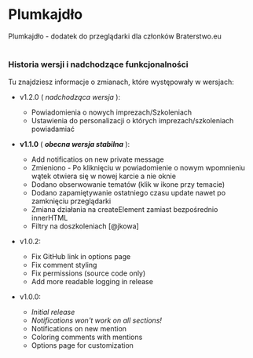 # Plumkajdło
Plumkajdło - dodatek do przeglądarki dla członków Braterstwo.eu

#
### Historia wersji i nadchodzące funkcjonalności
Tu znajdziesz informacje o zmianach, które występowały w wersjach:

+ v1.2.0 ( *nadchodząca wersja* ):
	- Powiadomienia o nowych imprezach/Szkoleniach
	- Ustawienia do personalizacji o których imprezach/szkoleniach powiadamiać

+ **v1.1.0** ( ***obecna wersja stabilna*** ):
	- Add notificatios on new private message
	- Zmieniono - Po kliknięciu w powiadomienie o nowym wpomnieniu wątek otwiera się w nowej karcie a nie oknie
	- Dodano obserwowanie tematów (klik w ikone przy temacie)
	- Dodano zapamiętywanie ostatniego czasu update nawet po zamknięciu przeglądarki
	- Zmiana działania na createElement zamiast bezpośrednio innerHTML
	- Filtry na doszkoleniach [@jkowa]
	
+ v1.0.2:
	- Fix GitHub link in options page
	- Fix comment styling
	- Fix permissions (source code only)
	- Add more readable logging in release
	
+ v1.0.0:
	- *Initial release*
	- *Notifications won't work on all sections!*
	- Notifications on new mention
	- Coloring comments with mentions
	- Options page for customization

